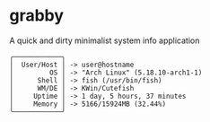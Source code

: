 # grabby
A quick and dirty minimalist system info application
```
╭────────────╮
│  User/Host │ -> user@hostname
│         OS │ -> "Arch Linux" (5.18.10-arch1-1)
│      Shell │ -> fish (/usr/bin/fish)
│      WM/DE │ -> KWin/Cutefish
│     Uptime │ -> 1 day, 5 hours, 37 minutes
│     Memory │ -> 5166/15924MB (32.44%)
╰────────────╯
```
